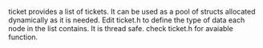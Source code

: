 ticket provides a list of tickets. It can be used as a pool of structs
allocated dynamically as it is needed. Edit ticket.h to define the type of
data each node in the list contains. It is thread safe. check ticket.h for
avaiable function.
